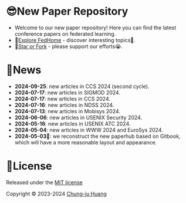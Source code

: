 # 😎New Paper Repository

- Welcome to our new paper repository! Here you can find the latest conference papers on federated learning.
- 🔗[Explore FedHome](https://charlesjourney.gitbook.io/fedhome/) - discover interesting topics🤗.
- 🌟[Star or Fork](https://github.com/Chung-ju/Federated-learning-papers) - please support our efforts😭.

# 📢News

- **2024-09-25**: new articles in CCS 2024 (second cycle).
- **2024-07-17**: new articles in SIGMOD 2024.
- **2024-07-17**: new articles in CCS 2024.
- **2024-07-16**: new articles in NDSS 2024.
- **2024-07-13**: new articles in Mobisys 2024.
- **2024-06-06**: new articles in USENIX Security 2024.
- **2024-05-16**: new articles in USENIX ATC 2024.
- **2024-05-04**: new articles in WWW 2024 and EuroSys 2024.
- **2024-05-03**👏: we reconstruct the new paperhub based on Gitbook, which will have a more reasonable layout and appearance.


# 📜License

Released under the [MIT license](https://opensource.org/license/mit)

Copyright © 2023-2024 [Chung-ju Huang](https://github.com/Chung-ju)